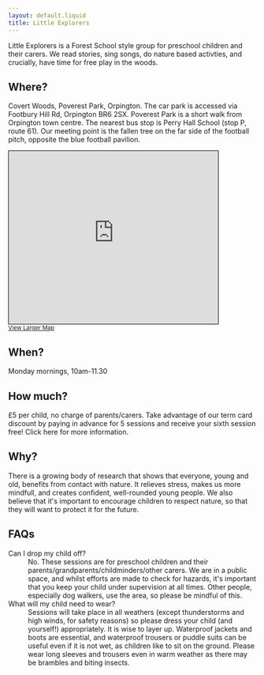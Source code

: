 ```yaml
---
layout: default.liquid
title: Little Explorers
---
```


Little Explorers is a Forest School style group for preschool children
and their carers. We read stories, sing songs, do nature based
activties, and crucially, have time for free play in the woods.

## Where? 

Covert Woods, Poverest Park, Orpington. The car park is accessed via
Footbury Hill Rd, Orpington BR6 2SX. Poverest Park is a short walk
from Orpington town centre. The nearest bus stop is Perry Hall School
(stop P, route 61). Our meeting point is the fallen tree on the far
side of the football pitch, opposite the blue football pavilion.

<iframe width="425" height="350" frameborder="0" scrolling="no"
marginheight="0" marginwidth="0"
src="https://www.openstreetmap.org/export/embed.html?bbox=0.08855581283569336%2C51.38178554297546%2C0.10355472564697267%2C51.38763092355746&amp;layer=mapnik"
style="border: 1px solid
black"></iframe><br/><small><a href="https://www.openstreetmap.org/#map=17/51.38471/0.09606">View
Larger Map</a></small>

## When?

Monday mornings, 10am-11.30

## How much?

£5 per child, no charge of parents/carers. Take advantage of our term
card discount by paying in advance for 5 sessions and receive your
sixth session free! Click here for more information.

## Why?

There is a growing body of research that shows that everyone, young
and old, benefits from contact with nature. It relieves stress, makes
us more mindfull, and creates confident, well-rounded young people. We
also believe that it's important to encourage children to respect
nature, so that they will want to protect it for the future.

## FAQs

<dl>
  <dt>Can I drop my child off?</dt>

  <dd>No. These sessions are for preschool children and their
  parents/grandparents/childminders/other carers. We are in a public
  space, and whilst efforts are made to check for hazards, it's
  important that you keep your child under supervision at all
  times. Other people, especially dog walkers, use the area, so please
  be mindful of this.</dd>

  <dt>What will my child need to wear?</dt>
  
  <dd>Sessions will take place in all weathers (except thunderstorms
  and high winds, for safety reasons) so please dress your child (and
  yourself!) appropriately. It is wise to layer up. Waterproof jackets
  and boots are essential, and waterproof trousers or puddle suits can
  be useful even if it is not wet, as children like to sit on the
  ground. Please wear long sleeves and trousers even in warm weather
  as there may be brambles and biting insects.</dd>
